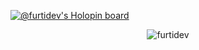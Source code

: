 [![@furtidev's Holopin board](https://holopin.io/api/user/board?user=furtidev)](https://holopin.io/@furtidev)

<p align="center"><img align="center" src="https://github-readme-stats.vercel.app/api/top-langs?username=furtidev&show_icons=true&theme=github_dark&locale=en&layout=compact" alt="furtidev" /></p>

